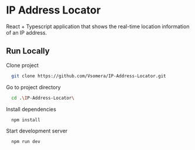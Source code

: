 
# IP Address Locator

React + Typescript application that shows the real-time location information of an IP address.


## Run Locally

Clone project

```bash
  git clone https://github.com/Vsomera/IP-Address-Locator.git
```

Go to project directory

```bash
  cd .\IP-Address-Locator\
```

Install dependencies

```bash
  npm install
```

Start development server

```bash
  npm run dev
```


